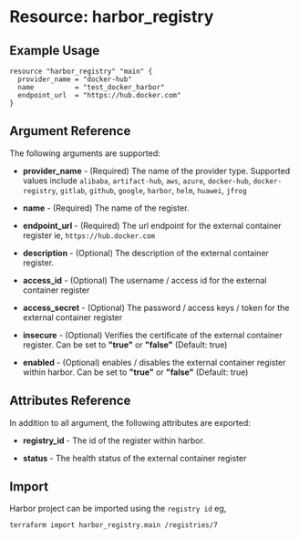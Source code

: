 # Resource: harbor_registry



## Example Usage

```hcl
resource "harbor_registry" "main" {
  provider_name = "docker-hub"
  name          = "test_docker_harbor"
  endpoint_url  = "https://hub.docker.com"
}
```

## Argument Reference
The following arguments are supported:

* **provider_name** - (Required) The name of the provider type. Supported values include `alibaba`, `artifact-hub`, `aws`, `azure`, `docker-hub`, `docker-registry`, `gitlab`, `github`, `google`, `harbor`, `helm`, `huawei`, `jfrog`

* **name** - (Required) The name of the register.

* **endpoint_url** - (Required) The url endpoint for the external container register ie, `https://hub.docker.com`

* **description** - (Optional) The description of the external container register.

* **access_id** - (Optional) The username / access id for the external container register 

* **access_secret** - (Optional) The password / access keys / token for the external container register

* **insecure** - (Optional) Verifies the certificate of the external container register. Can be set to **"true"** or **"false"** (Default: true)

* **enabled** - (Optional) enables / disables the external container register within harbor. Can be set to **"true"** or **"false"** (Default: true)

## Attributes Reference
In addition to all argument, the following attributes are exported:

* **registry_id** - The id of the register within harbor.

* **status** - The health status of the external container register

## Import
Harbor project can be imported using the `registry id` eg,

`
terraform import harbor_registry.main /registries/7
`
